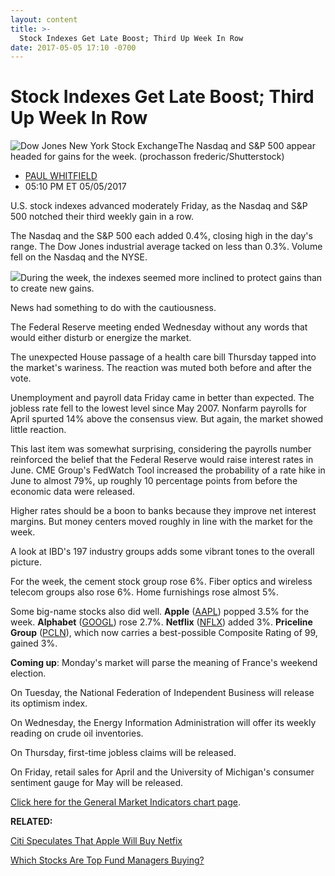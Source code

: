 ```yaml
---
layout: content
title: >-
  Stock Indexes Get Late Boost; Third Up Week In Row
date: 2017-05-05 17:10 -0700
---
```



Stock Indexes Get Late Boost; Third Up Week In Row
===================================================


![Dow Jones New York Stock Exchange](https://www.investors.com/wp-content/uploads/2017/04/Wall-St-Shutterstock-1-SMT0300-4.27.17.jpg)The Nasdaq and S&P 500 appear headed for gains for the week. (prochasson frederic/Shutterstock)




* [PAUL WHITFIELD](https://www.investors.com/author/whitfieldp/ "Posts by PAUL WHITFIELD")
* 05:10 PM ET 05/05/2017




U.S. stock indexes advanced moderately Friday, as the Nasdaq and S&P 500 notched their third weekly gain in a row.


The Nasdaq and the S&P 500 each added 0.4%, closing high in the day's range. The Dow Jones industrial average tacked on less than 0.3%. Volume fell on the Nasdaq and the NYSE.


![](https://www.investors.com/wp-content/uploads/2017/05/MP050517-158x300.png)During the week, the indexes seemed more inclined to protect gains than to create new gains.


News had something to do with the cautiousness.


The Federal Reserve meeting ended Wednesday without any words that would either disturb or energize the market.


The unexpected House passage of a health care bill Thursday tapped into the market's wariness. The reaction was muted both before and after the vote.


Unemployment and payroll data Friday came in better than expected. The jobless rate fell to the lowest level since May 2007. Nonfarm payrolls for April spurted 14% above the consensus view. But again, the market showed little reaction.


This last item was somewhat surprising, considering the payrolls number reinforced the belief that the Federal Reserve would raise interest rates in June. CME Group's FedWatch Tool increased the probability of a rate hike in June to almost 79%, up roughly 10 percentage points from before the economic data were released.


Higher rates should be a boon to banks because they improve net interest margins. But money centers moved roughly in line with the market for the week.


A look at IBD's 197 industry groups adds some vibrant tones to the overall picture.


For the week, the cement stock group rose 6%. Fiber optics and wireless telecom groups also rose 6%. Home furnishings rose almost 5%.


Some big-name stocks also did well. **Apple** ([AAPL](https://research.investors.com/quote.aspx?symbol=AAPL)) popped 3.5% for the week. **Alphabet** ([GOOGL](https://research.investors.com/quote.aspx?symbol=GOOGL)) rose 2.7%. **Netflix** ([NFLX](https://research.investors.com/quote.aspx?symbol=NFLX)) added 3%. **Priceline Group** ([PCLN](https://research.investors.com/quote.aspx?symbol=PCLN)), which now carries a best-possible Composite Rating of 99, gained 3%.


**Coming up**: Monday's market will parse the meaning of France's weekend election.


On Tuesday, the National Federation of Independent Business will release its optimism index.


On Wednesday, the Energy Information Administration will offer its weekly reading on crude oil inventories.


On Thursday, first-time jobless claims will be released.


On Friday, retail sales for April and the University of Michigan's consumer sentiment gauge for May will be released.


[Click here for the General Market Indicators chart page](https://www.investors.com/wp-content/uploads/2017/05/GMI_050817.pdf).


**RELATED:**


[Citi Speculates That Apple Will Buy Netfix](https://www.investors.com/news/technology/click/odds-that-apple-will-buy-netflix-40-citi-speculates/)


[Which Stocks Are Top Fund Managers Buying?](https://www.investors.com/etfs-and-funds/mutual-funds/top-funds-buy-big-banks-morgan-stanley-bank-of-america/)




